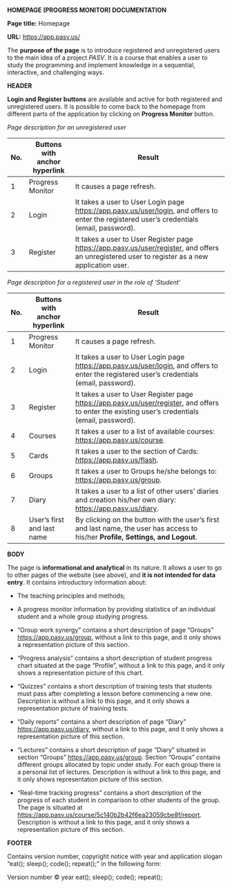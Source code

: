 **HOMEPAGE (PROGRESS MONITOR) DOCUMENTATION**

**Page title:** Homepage

**URL:** https://app.pasv.us/

The **purpose of the page** is to introduce registered and unregistered users 
to the main idea of a project _PASV_. It is a course that enables a user to study the programming and implement knowledge 
in a sequential, interactive, and challenging ways. 

**HEADER** 

**Login and Register buttons** are available and active for both registered and unregistered users.
 It is possible to come back to the homepage from different parts of the application by clicking 
 on **Progress Monitor** button. 

_Page description for an unregistered user_

| No. | Buttons with anchor hyperlink | Result|     
| ------ | ----------- | -------|
| 1 | Progress Monitor |It causes a page refresh.| 
| 2 | Login |It takes a user to User Login page https://app.pasv.us/user/login, and offers to enter the registered user’s credentials (email, password).| 
| 3 | Register  |It takes a user to User Register page https://app.pasv.us/user/register, and offers an unregistered user to register as a new application user.|

_Page description for a registered user in the role of ‘Student’_

| No. | Buttons with anchor hyperlink| Result|     
| ------ | ----------- | -------|
| 1 | Progress Monitor |It causes a page refresh.| 
| 2 | Login |It takes a user to User Login page https://app.pasv.us/user/login, and offers to enter the registered user’s credentials (email, password).| 
| 3 | Register |It takes a user to User Register page https://app.pasv.us/user/register, and offers to enter the existing user’s credentials (email, password).|
| 4 | Courses |It takes a user to a list of available courses: https://app.pasv.us/course.|
| 5 | Cards |It takes a user to the section of Cards: https://app.pasv.us/flash.| 
| 6 | Groups  |It takes a user to Groups he/she belongs to: https://app.pasv.us/group.|
| 7 | Diary |It takes a user to a list of other users’ diaries and creation his/her own diary: https://app.pasv.us/diary.|
| 8 | User’s first and last name |By clicking on the button with the user’s first and last name, the user has access to his/her **Profile, Settings, and Logout**.|

**BODY** 

The page is **informational and analytical** in its nature. It allows a user to go to other pages of the website (see above), and **it is not intended for data entry**. It contains introductory information about: 
* The teaching principles and methods;
* A progress monitor information by providing statistics of an individual student and a whole group studying progress.  

* “Group work synergy” contains a short description of page “Groups” https://app.pasv.us/group, without a link to this page, and it only shows a representation picture of this section.

* “Progress analysis” contains a short description of student progress chart situated at the page “Profile”, without a link to this page, and it only shows a representation picture of this chart.

* “Quizzes” contains a short description of training tests that students must pass after completing a lesson before commencing a new one. Description is without a link to this page, and it only shows a representation picture of training tests.

* “Daily reports” contains a short description of page “Diary” https://app.pasv.us/diary, without a link to this page, and it only shows a representation picture of this section.

* “Lectures” contains a short description of page “Diary” situated in section “Groups” https://app.pasv.us/group. Section “Groups” contains different groups allocated by topic under study. For each group there is a personal list of lectures. Description is without a link to this page, and it only shows representation picture of this section.

* “Real-time tracking progress” contains a short description of the progress of each student in comparison to other students of the group. The page is situated at https://app.pasv.us/course/5c140b2b42f6ea23059cbe8f/report.
 Description is without a link to this page, and it only shows a representation picture of this section.


**FOOTER** 

Contains version number, copyright notice with year and application slogan “eat(); sleep(); code(); repeat();” in the following form:

Version number
© year eat(); sleep(); code(); repeat();

